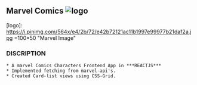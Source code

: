 ## Marvel Comics ![logo](https://i.pinimg.com/564x/e4/2b/72/e42b72121ac11b1997e99977b21daf2a.jpg)
[logo]: https://i.pinimg.com/564x/e4/2b/72/e42b72121ac11b1997e99977b21daf2a.jpg =100*50 "Marvel Image"
### DISCRIPTION
    * A marvel Comics Characters Frontend App in ***REACTJS***
    * Implemented fetching from marvel-api's.
    * Created Card-list views using CSS-Grid.
